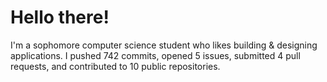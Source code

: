 # Hello there!
I'm a sophomore computer science student who likes building & designing applications. I pushed 742 commits, opened 5 issues, submitted 4 pull requests, and contributed to 10 public repositories.
